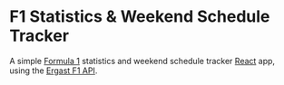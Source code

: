 # F1 Statistics & Weekend Schedule Tracker

A simple [Formula 1](https://www.formula1.com/) statistics and weekend schedule tracker [React](https://react.dev) app, using the [Ergast F1 API](https://ergast.com/mrd/).
